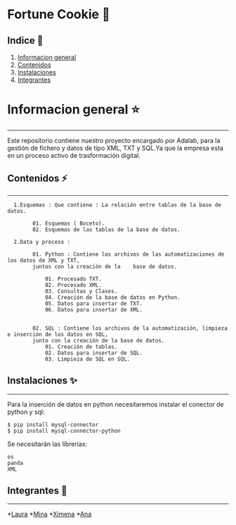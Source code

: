 # Fortune Cookie :fortune_cookie:

## Indice 	:loudspeaker:

1. [Informacion general](#informacion-general)
2. [Contenidos](#contenidos)
3. [Instalaciones](#instalaciones)
4. [Integrantes](#integrantes)

# Informacion general :star:
***

Este repositorio contiene nuestro proyecto encargado por Adalab, para la gestión de fichero y datos de tipo XML, TXT y SQL.Ya que la empresa esta en un proceso activo de trasformación digital.

## Contenidos :zap:
***

      1.Esquemas : Que contiene : La relación entre tablas de la base de datos.
      
            01. Esquemas ( Boceto).
            02. Esquemas de las tablas de la base de datos.
            
      2.Data y proceso : 
 
            01. Python : Contiene los archivos de las automatizaciones de los datos de XML y TXT, 
            juntos con la creación de la    base de datos.
            
                01. Procesado TXT.
                02. Procesado XML.
                03. Consultas y Clases.
                04. Creación de la base de datos en Python.
                05. Datos para insertar de TXT.
                06. Datos para insertar de XML.
          
            
            02. SQL : Contiene los archivos de la automatización, limpieza e inserción de los datos en SQL,
            junto con la creación de la base de datos.
                01. Creación de tablas.
                02. Datos para insertar de SQL.
                03. Limpieza de SQL en SQL.
                

## Instalaciones :sparkles:
***
Para la inserción de datos en python necesitaremos instalar el conector de python y sql: 
```
$ pip install mysql-connector
$ pip install mysql-connector-python
```
Se necesitarán las librerias:
```
os
panda
XML 
```


## Integrantes :woman:
***
  *[Laura](https://github.com/lau-ont)
  *[Mina](https://github.com/marodritech)
  *[Ximena](https://github.com/XimenaPTM)
  *[Ana](https://github.com/Anadalab)


